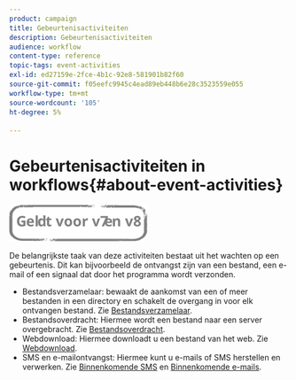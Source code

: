 ```yaml
---
product: campaign
title: Gebeurtenisactiviteiten
description: Gebeurtenisactiviteiten
audience: workflow
content-type: reference
topic-tags: event-activities
exl-id: ed27159e-2fce-4b1c-92e8-581901b82f60
source-git-commit: f05eefc9945c4ead89eb448b6e28c3523559e055
workflow-type: tm+mt
source-wordcount: '105'
ht-degree: 5%

---
```


# Gebeurtenisactiviteiten in workflows{#about-event-activities}

![](../../assets/common.svg)

De belangrijkste taak van deze activiteiten bestaat uit het wachten op een gebeurtenis. Dit kan bijvoorbeeld de ontvangst zijn van een bestand, een e-mail of een signaal dat door het programma wordt verzonden.

* Bestandsverzamelaar: bewaakt de aankomst van een of meer bestanden in een directory en schakelt de overgang in voor elk ontvangen bestand. Zie [Bestandsverzamelaar](file-collector.md).
* Bestandsoverdracht: Hiermee wordt een bestand naar een server overgebracht. Zie [Bestandsoverdracht](file-transfer.md).
* Webdownload: Hiermee downloadt u een bestand van het web. Zie [Webdownload](web-download.md).
* SMS en e-mailontvangst: Hiermee kunt u e-mails of SMS herstellen en verwerken. Zie [Binnenkomende SMS](inbound-sms.md) en [Binnenkomende e-mails](inbound-emails.md).
